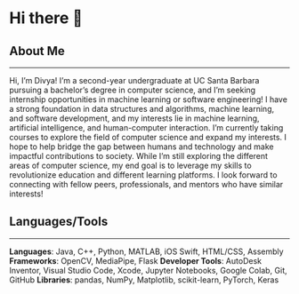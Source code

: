 # Hi there 👋

## About Me
---

Hi, I’m Divya! I’m a second-year undergraduate at UC Santa Barbara pursuing a bachelor’s degree in computer science, and I’m seeking internship opportunities in machine learning or software engineering! I have a strong foundation in data structures and algorithms, machine learning, and software development, and my interests lie in machine learning, artificial intelligence, and human-computer interaction. I’m currently taking courses to explore the field of computer science and expand my interests. I hope to help bridge the gap between humans and technology and make impactful contributions to society. While I’m still exploring the different areas of computer science, my end goal is to leverage my skills to revolutionize education and different learning platforms. I look forward to connecting with fellow peers, professionals, and mentors who have similar interests!


## Languages/Tools
---

**Languages**: Java, C++, Python, MATLAB, iOS Swift, HTML/CSS, Assembly
**Frameworks**: OpenCV, MediaPipe, Flask
**Developer Tools**: AutoDesk Inventor, Visual Studio Code, Xcode, Jupyter Notebooks, Google Colab, Git, GitHub
**Libraries**: pandas, NumPy, Matplotlib, scikit-learn, PyTorch, Keras

<!--
**divyagsubramonian/divyagsubramonian** is a ✨ _special_ ✨ repository because its `README.md` (this file) appears on your GitHub profile.

Here are some ideas to get you started:

- 🔭 I’m currently working on ...
- 🌱 I’m currently learning ...
- 👯 I’m looking to collaborate on ...
- 🤔 I’m looking for help with ...
- 💬 Ask me about ...
- 📫 How to reach me: ...
- 😄 Pronouns: ...
- ⚡ Fun fact: ...
-->
